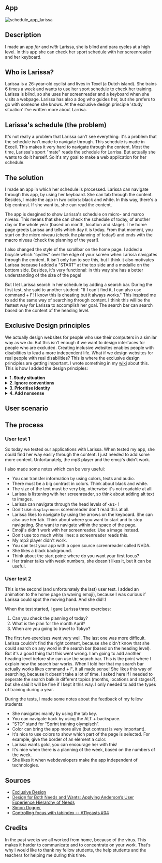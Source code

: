## App
![schedule_app_larissa](https://user-images.githubusercontent.com/45489420/81277234-6981fa80-9054-11ea-9358-ac00a12533b2.png)

## Description
I made an app <i>for</i> and <i>with</i> Larissa, she is blind and para cycles at a high level. In this app she can check her sport schedule with her screenreader and her keyboard. 

## Who is Larissa?
Larissa is a 26-year-old cyclist and lives in Texel (a Dutch island). She trains 6 times a week and wants to use her sport schedule to check her training. Larissa is blind, so she uses her screenreader and a keyboard when she visits a webpage. 
Larissa has also a dog who guides her, but she prefers to go with someone she knows. At the exclusive design principle 'study situation' I've written more about Larrisa.

## Larissa's schedule (the problem)
It's not really a problem that Larissa can't see everything: it's a problem that the schedule isn't made to navigate through. This schedule is made in Excell. This makes it very hard to navigate through the content. Most the time, Larissa's sport "mate" reads the schedule for Larrisa. But actually she wants to do it herself. So it's my goal to make a web application for her schedule. 

## The solution
I made an app in which her schedule is processed. Larissa can navigate through this app, by using her keyboard. She can tab through the content. Besides, I made the app in two colors: black and white. In this way, there's a big contrast. If she want to, she can read the content. 

The app is desgined to show Larissa's schedule on micro- and marco niveau. This means that she can check the schedule of today, of another day or the whole year (based on month, location and stage). The home page greets Larissa and tells which day it is today. From that moment, you start on the micro niveau (check the planning of today!) and ends with the macro niveau (check the planning of the year!).

I also changed the style of the scrollbar on the home page. I added a bicycle which "cycles" over the edge of your screen when Larissa navigates through the content. It isn't only fun to see this, but I think it also motivates Larissa because I added a "START" at the top side and a medaille on the bottom side. Besides, it's very functional: in this way she has a better understanding of the size of the page!

But I let Larissa search in her schedule by adding a search bar. During the first test, she said to another student: "If I can't find it, I can also use command + F! I know this is cheating but it always works." This inspired me to add the same way of searching through content. I think this will be the fastest way for Larissa to accomplish her goal. The search bar can search based on the content of the heading level. 


## Exclusive Design principles
We actually design websites for people who use their computers in a similar way as we do. But this isn't enough if we want to design interfaces for people who are excluded. Creating inclusive websites enables people with disabilities to lead a more independent life. What if we design websites for real people with real disabilities? This is where the exclusive design principles are getting important. I wrote something in my [wiki](https://github.com/jenniferslagt/web-design-1920/wiki/Exclusive-Design-Principles) about this. This is how I added the design principles:

<details>
  <summary><b> 1. Study situation </b></summary>
<br>
I have to understand the context of Larissa's situation. Larissa is blind, so it's important for me to understand which devices she uses to visit a website. Most of the time, she uses a screenreader, a keyboard (or a  braille to read something). If Larissa is chatting with her friends, she can type something. Before she sends this, the screenreader reads the message so Larissa can check her message. Sometimes she uses emoji's which are very funny to hear. She can also read some big letters if there is a good contrast, but she prefers to use the screenreader or keyboard.

So it's important for me to understand how a screenreader works! A screenreader reads something that is "focused". Larissa can navigate by using her keyboard (usually the tab). She uses a screenreader called JAWS. There is a lot of information on the internet about this.

Larissa uses her phone or her computer to check her sport schedule. But how did I add this principe: 
* Larissa can navigate through the whole app by using her keyboard. 
* I added a `TABINDEX` on the HTML elements to make it possible to navigate through the content.
* I made the page responsive, so it works on her phone and on the computer.
* I used two color with the biggest contrast: black and white.
* I made the letters big and bold, so it's easier to read it (if she wants to).

</details>

<details>
  <summary><b> 2. Ignore conventions </b></summary>
<br>
We should actually use conventions that people know, but this doesn't work for Larissa. I should design from a different point of view. If you use a screenreader, you actually don't want to much content on the page. The screenreader will make too much noise and it will take too much time. So I have to make the page as minimalistic as possible. The screenreader should only read what's the important. But what is important? 
  
I added this principe in this way:
* I made the content of home page small and powerful. It greets Larissa and gives her three options. That's all!
* If she wants to search through her sport schedule, she literally search by typing the day, stage, location or month (like command + F). This takes less time.
* I didn't add "empty / free" days. 
* The defaults can suck! So I changed the style of the scroll bar (on the home page), so she can "see" the scrollbar and understands the length of the page.

</details>

<details>
  <summary><b> 3. Prioritise identity </b></summary>
<br>
What If we let people with disbalities play an active role in the design process? It's important to design <b>with</b> people! So Larissa is actually not only my "target audience", but also my co-designer! 
In this way, it's important to think about what content must be on the page. What does Larissa want to <i>hear</i>?

You can also use someone's personality to enhace the user experience. Larissa is very sportive! She does cycling and horse riding at a very high level. She represented the Netherlands at the 2016 Summer Paralympics and became with her sighted pilot world champion! But Larissa actually likes the game more than the cycling part. But she does like horse riding.

She also studies at the University of Applied Science. At this moment, she studies Informatica, but she wants to study Communication and Multimedia Design. 

I added this principe in this way:
* In the beginning, I wanted to do something with audio. I thought: "What if Larissa could do a request by asking something to my app?". But I didn't think about how awkward this could be when she's sitting in a train or something else. Larissa prefers to use her keyboard. So I decided to use this as an input.
* Larissa is has "the drive" to win the competition. I wanted to do something with that drive. So I added a "START" and a "medaille" to encourage that motivation. It's about cycling, so the scrollbar is the bicycle.

</details>

<details>
  <summary><b> 4. Add nonsense </b></summary>
<br>
You can add nonsense to make something more interesting and more fun. Think about the monotone voice of a screenreader. It's actually very silly, isn't it? I added some things that can make it more fun: <br>
* On the home page there's big smiley waving at Larissa to greet her. <br>
* If Larissa "tabs" through the smiley, it saids: "Happy smiley which is greeting you with a wave." (Gelukkige smiley die je zwaaiend begroet). <br>
* I changed the style of the scrollbar and added a bicycle, which cycles over the edge of the screen! 
  
</details>

## User scenario


## The process

### User test 1 

So today we tested our applications with Larissa. When tested my app, she could find her way easily through the content. I just needed to add some more content. Unfortunately, the mp3 player and the emoji's didn't work.

I also made some notes which can be very useful: 
* You can transfer information by using colors, texts and audio. 
* There must be a big contrast in colors. Think about black and white.
* The size of the text must be very big, otherwise it's not readable at all.
* Larissa is listening with her screenreader, so think about adding alt text to images.
* Larissa can navigate through the head levels of `<h1>` ! 
* Don't use `display:none`: screenreader don't read this at all.
* Larissa likes to navigate by using the arrows on the keyboard. She can also use her tab. Think about where you want to start and to stop navigating. She want to navigate within the space of the page.
* Emoji's didn't work with her screenreader. Use a image instead.
* Don't use too much white lines: a screenreader reads this.
* My mp3 player didn't work.
* You can test your app with a open source screenreader called NVDA.
* She likes a black background.
* Think about the start point: where do you want your first focus?
* Her trainer talks with week numbers, she doesn't likes it, but it can be useful.


### User test 2
This is the second (and unfortunately the last) user test. I added an animation to the home page (a waving emoji), because I was curious if Larissa could spot the moving hand. And she did!:) 

When the test started, I gave Larissa three exercises: 
1. Can you check the planning of today?
2. What is the plan for the month April? 
3. When are you going to travel to Tokyo?

The first two exercises went very well. The last one was more difficult. Larissa couldn't find the right content, because she didn't know that she could search on any word in the search bar (based on the heading level). But it's a good thing that this went wrong. I am going to add another heading level before she can use the search bar. This is the point where I explain how the search bar works. When I told her that my search bar actually works likes command + F, it all made sense! She likes this way of searching, because it doesn't take a lot of time. I asked here if I needed to seperate the search balk in different topics (months, locations and stages?), but she said it will be fine if I kept it this way. I only needed to add the types of training during a year.

During the tests, I made some notes about the feedback of my fellow students:
- She navigates mainly by using the tab key.
- You can navigate back by using the ALT + backspace.
- "STO" stand for "Sprint training olympisch".
- Color can bring the app more alive (but contrast is very important).
- It's nice to use colors to show which part of the page is selected. For example, give the border of an element a color.
- Larissa wants gold, you can encourage her with this!
- It's nice when there is a planning of the week, based on the numbers of the week.
- She likes it when webdevelopers make the app independent of technologies.

## Sources
* [Exclusive Design](https://exclusive-design.vasilis.nl/)
* [Design for Both Needs and Wants: Applying Anderson’s User Experience Hierarchy of Needs](https://thevisualcommunicationguy.com/2018/11/08/design-for-both-needs-and-wants-applying-andersons-user-experience-hierarchy-of-needs/)
* [Simon Dogger ](http://www.simondogger.nl/ )
* [Controlling focus with tabindex -- A11ycasts #04](https://www.youtube.com/watch?v=Pe0Ce1WtnUM)

## Credits
In the past weeks we all worked from home, because of the virus. This makes it harder to communicate and to concentrate on your work. That's why I would like to thank my fellow students, the help students and the teachers for helping me during this time.

<!-- Add a link to your live demo in Github Pages 🌐-->

<!-- ☝️ replace this description with a description of your own work -->

<!-- replace the code in the /docs folder with your own, so you can showcase your work with GitHub Pages 🌍 -->

<!-- Add a nice poster image here at the end of the week, showing off your shiny frontend 📸 -->

<!-- Maybe a table of contents here? 📚 -->

<!-- How about a section that describes how to install this project? 🤓 -->

<!-- ...but how does one use this project? What are its features 🤔 -->

<!-- Maybe a checklist of done stuff and stuff still on your wishlist? ✅ -->

<!-- How about a license here? 📜 (or is it a licence?) 🤷 -->
